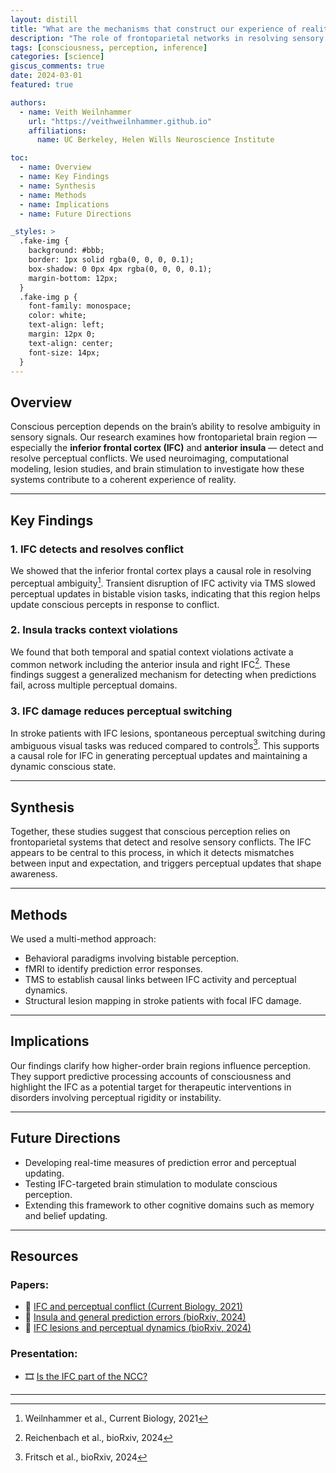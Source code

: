 ```yaml
---
layout: distill
title: "What are the mechanisms that construct our experience of reality?"
description: "The role of frontoparietal networks in resolving sensory ambiguity."
tags: [consciousness, perception, inference]
categories: [science]
giscus_comments: true
date: 2024-03-01
featured: true

authors:
  - name: Veith Weilnhammer
    url: "https://veithweilnhammer.github.io"
    affiliations:
      name: UC Berkeley, Helen Wills Neuroscience Institute

toc:
  - name: Overview
  - name: Key Findings
  - name: Synthesis
  - name: Methods
  - name: Implications
  - name: Future Directions

_styles: >
  .fake-img {
    background: #bbb;
    border: 1px solid rgba(0, 0, 0, 0.1);
    box-shadow: 0 0px 4px rgba(0, 0, 0, 0.1);
    margin-bottom: 12px;
  }
  .fake-img p {
    font-family: monospace;
    color: white;
    text-align: left;
    margin: 12px 0;
    text-align: center;
    font-size: 14px;
  }
---
```


## Overview

Conscious perception depends on the brain’s ability to resolve ambiguity in sensory signals. Our research examines how frontoparietal brain region — especially the **inferior frontal cortex (IFC)** and **anterior insula** — detect and resolve perceptual conflicts. We used neuroimaging, computational modeling, lesion studies, and brain stimulation to investigate how these systems contribute to a coherent experience of reality.

---

## Key Findings

### 1. IFC detects and resolves conflict

We showed that the inferior frontal cortex plays a causal role in resolving perceptual ambiguity[^1]. Transient disruption of IFC activity via TMS slowed perceptual updates in bistable vision tasks, indicating that this region helps update conscious percepts in response to conflict.

### 2. Insula tracks context violations

We found that both temporal and spatial context violations activate a common network including the anterior insula and right IFC[^2]. These findings suggest a generalized mechanism for detecting when predictions fail, across multiple perceptual domains.

### 3. IFC damage reduces perceptual switching

In stroke patients with IFC lesions, spontaneous perceptual switching during ambiguous visual tasks was reduced compared to controls[^3]. This supports a causal role for IFC in generating perceptual updates and maintaining a dynamic conscious state.

---

## Synthesis

Together, these studies suggest that conscious perception relies on frontoparietal systems that detect and resolve sensory conflicts. The IFC appears to be central to this process, in which it detects mismatches between input and expectation, and triggers perceptual updates that shape awareness.

---

## Methods

We used a multi-method approach:

- Behavioral paradigms involving bistable perception.
- fMRI to identify prediction error responses.
- TMS to establish causal links between IFC activity and perceptual dynamics.
- Structural lesion mapping in stroke patients with focal IFC damage.

---

## Implications

Our findings clarify how higher-order brain regions influence perception. They support predictive processing accounts of consciousness and highlight the IFC as a potential target for therapeutic interventions in disorders involving perceptual rigidity or instability.

---

## Future Directions

- Developing real-time measures of prediction error and perceptual updating.
- Testing IFC-targeted brain stimulation to modulate conscious perception.
- Extending this framework to other cognitive domains such as memory and belief updating.

---

## Resources

### Papers:

- 📄 [IFC and perceptual conflict (Current Biology, 2021)](https://doi.org/10.1016/j.cub.2021.04.043)  
- 📄 [Insula and general prediction errors (bioRxiv, 2024)](https://doi.org/10.1101/2024.05.29.595872)  
- 📄 [IFC lesions and perceptual dynamics (bioRxiv, 2024)](https://doi.org/10.1101/2024.08.24.609496)

### Presentation:

- 🎞️ [Is the IFC part of the NCC?](https://veithweilnhammer.github.io/assets/reveal/CCN.html)

---

[^1]: Weilnhammer et al., Current Biology, 2021  
[^2]: Reichenbach et al., bioRxiv, 2024  
[^3]: Fritsch et al., bioRxiv, 2024